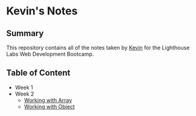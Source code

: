 # Kevin's Notes

## Summary 

This repository contains all of the notes taken by [Kevin](https://github.com/TinyMito) for the Lighthouse Labs Web Development Bootcamp.

## Table of Content
* Week 1
* Week 2
  * [Working with Array](array.md)
  * [Working with Object](object.md)